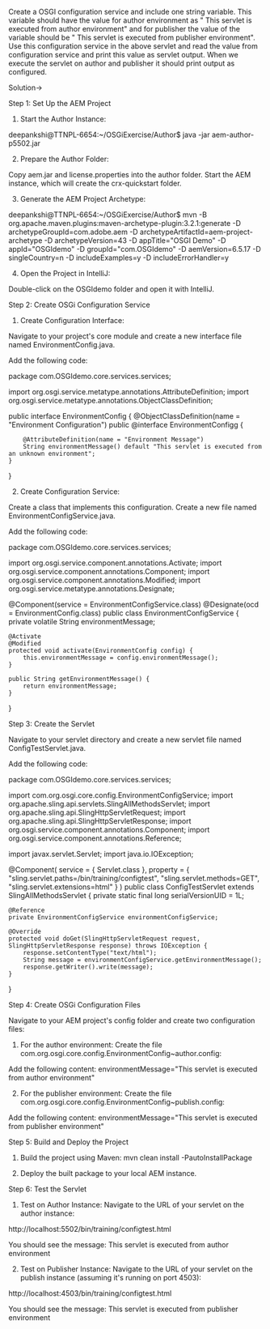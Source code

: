 Create a OSGI configuration service and include one string variable. This variable should have the value for author environment as " This servlet is executed from author environment" and for publisher the value of the variable should be " This servlet is executed from publisher environment". Use this configuration service in the above servlet and read the value from configuration service and print this value as servlet output. When we execute the servlet on author and publisher it should print output as configured.

Solution->  

Step 1: Set Up the AEM Project
1) Start the Author Instance:

deepankshi@TTNPL-6654:~/OSGiExercise/Author$ java -jar aem-author-p5502.jar

2) Prepare the Author Folder:

Copy aem.jar and license.properties into the author folder.
Start the AEM instance, which will create the crx-quickstart folder.

3) Generate the AEM Project Archetype:

deepankshi@TTNPL-6654:~/OSGiExercise/Author$ mvn -B org.apache.maven.plugins:maven-archetype-plugin:3.2.1:generate -D archetypeGroupId=com.adobe.aem -D archetypeArtifactId=aem-project-archetype -D archetypeVersion=43 -D appTitle="OSGI Demo" -D appId="OSGIdemo" -D groupId="com.OSGIdemo" -D aemVersion=6.5.17 -D singleCountry=n -D includeExamples=y -D includeErrorHandler=y

4) Open the Project in IntelliJ:

Double-click on the OSGIdemo folder and open it with IntelliJ.


Step 2: Create OSGi Configuration Service
1) Create Configuration Interface:

Navigate to your project's core module and create a new interface file named EnvironmentConfig.java.

Add the following code:

package com.OSGIdemo.core.services.services;

import org.osgi.service.metatype.annotations.AttributeDefinition;
import org.osgi.service.metatype.annotations.ObjectClassDefinition;

public interface EnvironmentConfig {
    @ObjectClassDefinition(name = "Environment Configuration")
    public @interface EnvironmentConfigg {

        @AttributeDefinition(name = "Environment Message")
        String environmentMessage() default "This servlet is executed from an unknown environment";
    }
}


2) Create Configuration Service:

Create a class that implements this configuration. Create a new file named EnvironmentConfigService.java.

Add the following code:

package com.OSGIdemo.core.services.services;

import org.osgi.service.component.annotations.Activate;
import org.osgi.service.component.annotations.Component;
import org.osgi.service.component.annotations.Modified;
import org.osgi.service.metatype.annotations.Designate;

@Component(service = EnvironmentConfigService.class)
@Designate(ocd = EnvironmentConfig.class)
public class EnvironmentConfigService {
    private volatile String environmentMessage;

    @Activate
    @Modified
    protected void activate(EnvironmentConfig config) {
        this.environmentMessage = config.environmentMessage();
    }

    public String getEnvironmentMessage() {
        return environmentMessage;
    }
}

Step 3: Create the Servlet

Navigate to your servlet directory and create a new servlet file named ConfigTestServlet.java.

Add the following code:

package com.OSGIdemo.core.services.services;

import com.org.osgi.core.config.EnvironmentConfigService;
import org.apache.sling.api.servlets.SlingAllMethodsServlet;
import org.apache.sling.api.SlingHttpServletRequest;
import org.apache.sling.api.SlingHttpServletResponse;
import org.osgi.service.component.annotations.Component;
import org.osgi.service.component.annotations.Reference;

import javax.servlet.Servlet;
import java.io.IOException;

@Component(
        service = { Servlet.class },
        property = {
                "sling.servlet.paths=/bin/training/configtest",
                "sling.servlet.methods=GET",
                "sling.servlet.extensions=html"
        }
)
public class ConfigTestServlet extends SlingAllMethodsServlet {
    private static final long serialVersionUID = 1L;

    @Reference
    private EnvironmentConfigService environmentConfigService;

    @Override
    protected void doGet(SlingHttpServletRequest request, SlingHttpServletResponse response) throws IOException {
        response.setContentType("text/html");
        String message = environmentConfigService.getEnvironmentMessage();
        response.getWriter().write(message);
    }
}


Step 4: Create OSGi Configuration Files

Navigate to your AEM project's config folder and create two configuration files:

1) For the author environment:
Create the file com.org.osgi.core.config.EnvironmentConfig~author.config:

Add the following content:
environmentMessage="This servlet is executed from author environment"


2) For the publisher environment:
Create the file com.org.osgi.core.config.EnvironmentConfig~publish.config:

Add the following content:
environmentMessage="This servlet is executed from publisher environment"

Step 5: Build and Deploy the Project

1) Build the project using Maven:
mvn clean install -PautoInstallPackage

2) Deploy the built package to your local AEM instance.

Step 6: Test the Servlet
1) Test on Author Instance:
Navigate to the URL of your servlet on the author instance:

http://localhost:5502/bin/training/configtest.html

You should see the message:
This servlet is executed from author environment

2) Test on Publisher Instance:
Navigate to the URL of your servlet on the publish instance (assuming it's running on port 4503):

http://localhost:4503/bin/training/configtest.html

You should see the message:
This servlet is executed from publisher environment






